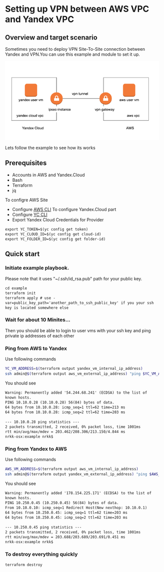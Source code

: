 # Setting up VPN between AWS VPC  and Yandex VPC

## Overview and target scenario 
Sometimes you need to deploy VPN Site-To-Site connection between Yandex and VPN.You can use this example and module to set  it up.


![VPN Diagram](Diagram.png "VPN Diagram")


Lets follow the example to see how its works

## Prerequisites

- Accounts in AWS and Yandex.Cloud
- Bash
- Terraform 
- jq

To configre AWS Site
- Configure [AWS CLI](https://docs.aws.amazon.com/cli/latest/userguide/cli-chap-configure.html) 
To configure Yandex.Cloud part
- Configure  [YC CLI](https://cloud.yandex.com/docs/cli/quickstart) 
- Export Yandex Cloud Credentials for Provider
```
export YC_TOKEN=$(yc config get token)
export YC_CLOUD_ID=$(yc config get cloud-id)
export YC_FOLDER_ID=$(yc config get folder-id)
```

## Quick start




### Initiate example playbook.  


Please note that it uses "~/.ssh/id_rsa.pub" path for your public key. 

```
cd example
terraform init
terraform apply # use -var=public_key_path='another_path_to_ssh_public_key' if you your ssh key is located somewhere else
```

### Wait for about 10 Minites...

Then you should be able to login to user vms with your ssh key  and ping private ip addresses of each other


### Ping from AWS to Yandex

Use following commands 

```bash
YC_VM_ADDRESS=$(terraform output yandex_vm_internal_ip_address)
ssh admin@$(terraform output aws_vm_external_ip_address) "ping $YC_VM_ADDRESS -c 2"
```
You should see
```
Warning: Permanently added '54.244.68.241' (ECDSA) to the list of known hosts.
PING 10.10.0.28 (10.10.0.28) 56(84) bytes of data.
64 bytes from 10.10.0.28: icmp_seq=1 ttl=62 time=213 ms
64 bytes from 10.10.0.28: icmp_seq=2 ttl=62 time=203 ms

--- 10.10.0.28 ping statistics ---
2 packets transmitted, 2 received, 0% packet loss, time 1001ms
rtt min/avg/max/mdev = 203.462/208.306/213.150/4.844 ms
nrkk-osx:example nrkk$ 
```

### Ping from Yandex to AWS

Use following commands 

```bash
AWS_VM_ADDRESS=$(terraform output aws_vm_internal_ip_address)
ssh admin@$(terraform output yandex_vm_external_ip_address) "ping $AWS_VM_ADDRESS -c 2"
```
You should see
```
Warning: Permanently added '178.154.225.171' (ECDSA) to the list of known hosts.
PING 10.250.0.45 (10.250.0.45) 56(84) bytes of data.
From 10.10.0.10: icmp_seq=1 Redirect Host(New nexthop: 10.10.0.1)
64 bytes from 10.250.0.45: icmp_seq=1 ttl=62 time=203 ms
64 bytes from 10.250.0.45: icmp_seq=2 ttl=62 time=203 ms

--- 10.250.0.45 ping statistics ---
2 packets transmitted, 2 received, 0% packet loss, time 1001ms
rtt min/avg/max/mdev = 203.688/203.689/203.691/0.451 ms
nrkk-osx:example nrkk$ 
```

### To destroy everything quickly


```bash
terraform destroy
```